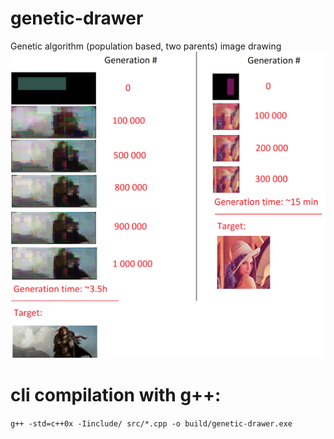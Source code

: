 # genetic-drawer
 
Genetic algorithm (population based, two parents) image drawing
![Generic algorithm generation](resources/out.png)

# cli compilation with g++:
`g++ -std=c++0x -Iinclude/ src/*.cpp -o build/genetic-drawer.exe`